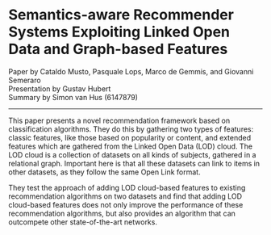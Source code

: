 # Semantics-aware Recommender Systems Exploiting Linked Open Data and Graph-based Features
Paper by Cataldo Musto, Pasquale Lops, Marco de Gemmis, and Giovanni Semeraro  
Presentation by Gustav Hubert  
Summary by Simon van Hus (6147879)

---

This paper presents a novel recommendation framework based on classification algorithms.
They do this by gathering two types of features: classic features, like those based on popularity or content, and extended features which are gathered from the Linked Open Data (LOD) cloud.
The LOD cloud is a collection of datasets on all kinds of subjects, gathered in a relational graph.
Important here is that all these datasets can link to items in other datasets, as they follow the same Open Link format.

They test the approach of adding LOD cloud-based features to existing recommendation algorithms on two datasets and find that adding LOD cloud-based features does not only improve the performance of these recommendation algorithms, but also provides an algorithm that can outcompete other state-of-the-art networks.
